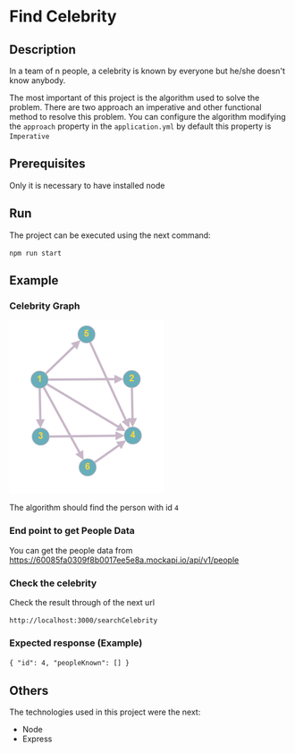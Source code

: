 # Find Celebrity

## Description

In a team of n people, a celebrity is known by everyone but he/she doesn't know anybody.

The most important of this project is the algorithm used to solve the problem. There are two approach an imperative
and other functional method to resolve this problem. You can configure the algorithm modifying the `approach` property in
the `application.yml` by default this property is `Imperative`

## Prerequisites

Only it is necessary to have installed node

## Run

The project can be executed using the next command:

`npm run start`

## Example

### Celebrity Graph

![classdiagram](images/graph.PNG)

The algorithm should find the person with id `4` 

### End point to get People Data

You can get the people data from https://60085fa0309f8b0017ee5e8a.mockapi.io/api/v1/people

### Check the celebrity

Check the result through of the next url

`http://localhost:3000/searchCelebrity`

### Expected response (Example)
`
{
    "id": 4,
    "peopleKnown": []
}
`
## Others

The technologies used in this project were the next:

* Node
* Express
